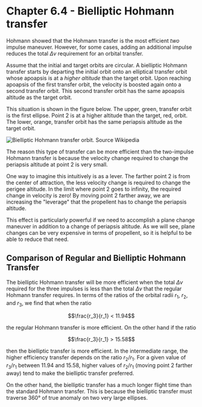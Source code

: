 # Chapter 6.4 - Bielliptic Hohmann transfer

Hohmann showed that the Hohmann transfer is the most efficient _two_ impulse maneuver. However, for some cases, adding an additional impulse reduces the total $\Delta v$ requirement for an orbital transfer.

Assume that the initial and target orbits are circular. A bielliptic Hohmann transfer starts by departing the initial orbit onto an elliptical transfer orbit whose apoapsis is at a _higher altitude_ than the target orbit. Upon reaching apoapsis of the first transfer orbit, the velocity is boosted again onto a second transfer orbit. This second transfer orbit has the same apoapsis altitude as the target orbit.

This situation is shown in the figure below. The upper, green, transfer orbit is the first ellipse. Point 2 is at a higher altitude than the target, red, orbit. The lower, orange, transfer orbit has the same periapsis altitude as the target orbit.

![Bielliptic Hohmann transfer orbit. Source [Wikipedia](https://en.wikipedia.org/wiki/File:Bi-elliptic_transfer.svg)](../images/Bi-elliptic_transfer.svg)

The reason this type of transfer can be more efficient than the two-impulse Hohmann transfer is because the velocity change required to change the periapsis altitude at point 2 is very small.

One way to imagine this intuitively is as a lever. The farther point 2 is from the center of attraction, the less velocity change is required to change the perigee altitude. In the limit where point 2 goes to infinity, the required change in velocity is zero! By moving point 2 farther away, we are increasing the "leverage" that the propellent has to change the periapsis altitude.

This effect is particularly powerful if we need to accomplish a plane change maneuver in addition to a change of periapsis altitude. As we will see, plane changes can be very expensive in terms of propellent, so it is helpful to be able to reduce that need.

## Comparison of Regular and Bielliptic Hohmann Transfer

The bielliptic Hohmann transfer will be more efficient when the total $\Delta v$ required for the three impulses is less than the total $\Delta v$ that the regular Hohmann transfer requires. In terms of the ratios of the orbital radii $r_1$, $r_2$, and $r_3$, we find that when the ratio

$$\frac{r_3}{r_1} < 11.94$$

the regular Hohmann transfer is more efficient. On the other hand if the ratio

$$\frac{r_3}{r_1} > 15.58$$

then the bielliptic transfer is more efficient. In the intermediate range, the higher efficiency transfer depends on the ratio $r_2/r_1$. For a given value of $r_3/r_1$ between 11.94 and 15.58, higher values of $r_2/r_1$ (moving point 2 farther away) tend to make the bielliptic transfer preferred.

On the other hand, the bielliptic transfer has a much longer flight time than the standard Hohmann transfer. This is because the bielliptic transfer must traverse 360° of true anomaly on two very large ellipses.
